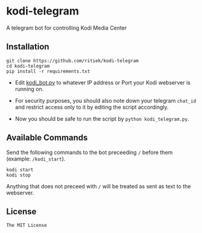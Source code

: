 # kodi-telegram

A telegram bot for controlling Kodi Media Center

## Installation

```
git clone https://github.com/ritiek/kodi-telegram
cd kodi-telegram
pip install -r requirements.txt
```

- Edit [kodi_bot.py](kodi_bot.py) to whatever IP address or Port your Kodi webserver is running on.

- For security purposes, you should also note down your telegram `chat_id` and restrict access only to it by editing the script accordingly.

- Now you should be safe to run the script by `python kodi_telegram.py`.

## Available Commands

Send the following commands to the bot preceeding `/` before them (example: `/kodi_start`).

```
kodi start
kodi stop
```

Anything that does not preceed with `/` will be treated as sent as text to the webserver.

## License

`The MIT License`
